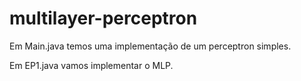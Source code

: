 # multilayer-perceptron

Em Main.java temos uma implementação de um perceptron simples.

Em EP1.java vamos implementar o MLP.
